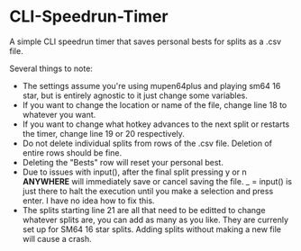 # CLI-Speedrun-Timer
A simple CLI speedrun timer that saves personal bests for splits as a .csv file.

Several things to note:
 - The settings assume you're using mupen64plus and playing sm64 16 star, but is entirely agnostic to it just change some variables.
 - If you want to change the location or name of the file, change line 18 to whatever you want.
 - If you want to change what hotkey advances to the next split or restarts the timer, change line 19 or 20 respectively.
 - Do not delete individual splits from rows of the .csv file. Deletion of entire rows should be fine.
 - Deleting the "Bests" row will reset your personal best.
 - Due to issues with input(), after the final split pressing y or n **ANYWHERE** will immediately save or cancel saving the file. _ = input() is just there to halt the execution until you make a selection and press enter. I have no idea how to fix this.
 - The splits starting line 21 are all that need to be editted to change whatever splits are, you can add as many as you like. They are currenly set up for SM64 16 star splits. Adding splits without making a new file will cause a crash.
